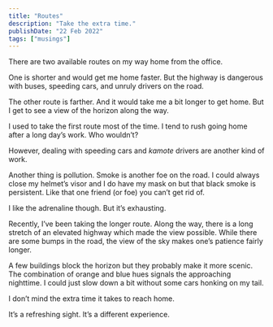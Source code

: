 ```yaml
---
title: "Routes"
description: "Take the extra time."
publishDate: "22 Feb 2022"
tags: ["musings"]
---
```


There are two available routes on my way home from the office.

One is shorter and would get me home faster. But the highway is dangerous with buses, speeding cars, and unruly drivers on the road.

The other route is farther. And it would take me a bit longer to get home. But I get to see a view of the horizon along the way.

I used to take the first route most of the time. I tend to rush going home after a long day’s work. Who wouldn’t?

However, dealing with speeding cars and _kamote_ drivers are another kind of work.

Another thing is pollution. Smoke is another foe on the road. I could always close my helmet’s visor and I do have my mask on but that black smoke is persistent. Like that one friend (or foe) you can’t get rid of.

I like the adrenaline though. But it’s exhausting.

Recently, I’ve been taking the longer route. Along the way, there is a long stretch of an elevated highway which made the view possible. While there are some bumps in the road, the view of the sky makes one’s patience fairly longer.

A few buildings block the horizon but they probably make it more scenic. The combination of orange and blue hues signals the approaching nighttime. I could just slow down a bit without some cars honking on my tail.

I don’t mind the extra time it takes to reach home.

It’s a refreshing sight. It’s a different experience.

